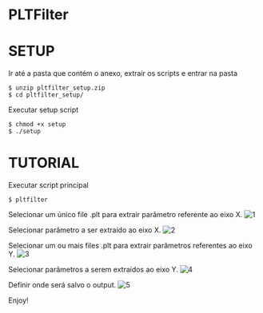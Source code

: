 # PLTFilter

SETUP
========

Ir até a pasta que contém o anexo, extrair os scripts e entrar na pasta

```
$ unzip pltfilter_setup.zip
$ cd pltfilter_setup/
```

Executar setup script

```
$ chmod +x setup
$ ./setup
```

TUTORIAL
========

Executar script principal

```
$ pltfilter
```

Selecionar um único file .plt para extrair parâmetro referente ao eixo X.
![1](http://imgur.com/5rfBVHQl.png)

Selecionar parâmetro a ser extraído ao eixo X.
![2](http://imgur.com/PKPETPIl.png)

Selecionar um ou mais files .plt para extrair parâmetros referentes ao eixo Y.
![3](http://imgur.com/L5OTmPxl.png)

Selecionar parâmetros a serem extraídos ao eixo Y.
![4](http://imgur.com/N9wyo1ul.png)

Definir onde será salvo o output.
![5](http://imgur.com/8Eex6XJl.png)

Enjoy!
